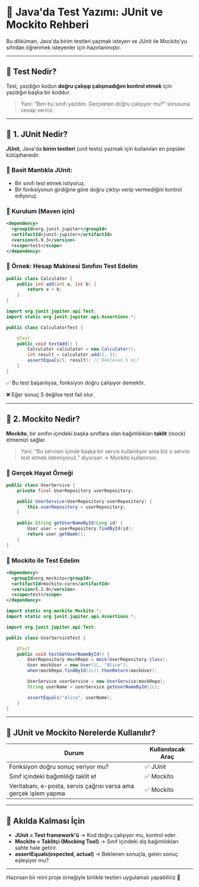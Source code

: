 
# 🧪 Java'da Test Yazımı: JUnit ve Mockito Rehberi

Bu döküman, Java'da birim testleri yazmak isteyen ve JUnit ile Mockito'yu sıfırdan öğrenmek isteyenler için hazırlanmıştır.

---

## 📌 Test Nedir?

Test, yazdığın kodun **doğru çalışıp çalışmadığını kontrol etmek** için yazdığın başka bir koddur.

> Yani: “Ben bu sınıfı yazdım. Gerçekten doğru çalışıyor mu?” sorusuna cevap veririz.

---

## 🧪 1. JUnit Nedir?

**JUnit**, Java'da **birim testleri** (unit tests) yazmak için kullanılan en popüler kütüphanedir.

### 🧠 Basit Mantıkla JUnit:
- Bir sınıfı test etmek istiyoruz.
- Bir fonksiyonun girdiğine göre doğru çıktıyı verip vermediğini kontrol ediyoruz.

### 🧱 Kurulum (Maven için)

```xml
<dependency>
  <groupId>org.junit.jupiter</groupId>
  <artifactId>junit-jupiter</artifactId>
  <version>5.9.3</version>
  <scope>test</scope>
</dependency>
```

### 🧪 Örnek: Hesap Makinesi Sınıfını Test Edelim

```java
public class Calculator {
    public int add(int a, int b) {
        return a + b;
    }
}
```

```java
import org.junit.jupiter.api.Test;
import static org.junit.jupiter.api.Assertions.*;

public class CalculatorTest {

    @Test
    public void testAdd() {
        Calculator calculator = new Calculator();
        int result = calculator.add(2, 3);
        assertEquals(5, result); // Beklenen 5 mi?
    }
}
```

✅ Bu test başarılıysa, fonksiyon doğru çalışıyor demektir.

❌ Eğer sonuç 5 değilse test fail olur.

---

## 🤖 2. Mockito Nedir?

**Mockito**, bir sınıfın içindeki başka sınıflara olan bağımlılıkları **taklit** (mock) etmemizi sağlar.

> Yani: “Bu servisin içinde başka bir servis kullanılıyor ama biz o servisi test etmek istemiyoruz.” diyorsan → Mockito kullanırsın.

### 🎯 Gerçek Hayat Örneği

```java
public class UserService {
    private final UserRepository userRepository;

    public UserService(UserRepository userRepository) {
        this.userRepository = userRepository;
    }

    public String getUserNameById(Long id) {
        User user = userRepository.findById(id);
        return user.getName();
    }
}
```

### 🔧 Mockito ile Test Edelim

```xml
<dependency>
  <groupId>org.mockito</groupId>
  <artifactId>mockito-core</artifactId>
  <version>5.2.0</version>
  <scope>test</scope>
</dependency>
```

```java
import static org.mockito.Mockito.*;
import static org.junit.jupiter.api.Assertions.*;

import org.junit.jupiter.api.Test;

public class UserServiceTest {

    @Test
    public void testGetUserNameById() {
        UserRepository mockRepo = mock(UserRepository.class);
        User mockUser = new User(1L, "Alice");
        when(mockRepo.findById(1L)).thenReturn(mockUser);

        UserService userService = new UserService(mockRepo);
        String userName = userService.getUserNameById(1L);

        assertEquals("Alice", userName);
    }
}
```

---

## 🧩 JUnit ve Mockito Nerelerde Kullanılır?

| Durum | Kullanılacak Araç |
|------|-------------------|
| Fonksiyon doğru sonuç veriyor mu? | ✅ JUnit |
| Sınıf içindeki bağımlılığı taklit et | ✅ Mockito |
| Veritabanı, e-posta, servis çağrısı varsa ama gerçek işlem yapma | ✅ Mockito |

---

## 🧠 Akılda Kalması İçin

- **JUnit = Test framework'ü** → Kod doğru çalışıyor mu, kontrol eder.
- **Mockito = Taklitçi (Mocking Tool)** → Sınıf içindeki dış bağımlılıkları sahte hale getirir.
- **assertEquals(expected, actual)** → Beklenen sonuçla, gelen sonuç eşleşiyor mu?

---

Hazırsan bir mini proje örneğiyle birlikte testleri uygulamalı yapabiliriz 🎯
